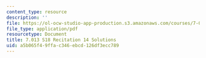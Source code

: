 ```yaml
---
content_type: resource
description: ''
file: https://ol-ocw-studio-app-production.s3.amazonaws.com/courses/7-013-introductory-biology-spring-2018/a5b065f49ffac346ebcd126df3ecc789_MIT7_013s18R14S.pdf
file_type: application/pdf
resourcetype: Document
title: 7.013 S18 Recitation 14 Solutions
uid: a5b065f4-9ffa-c346-ebcd-126df3ecc789
---
```

